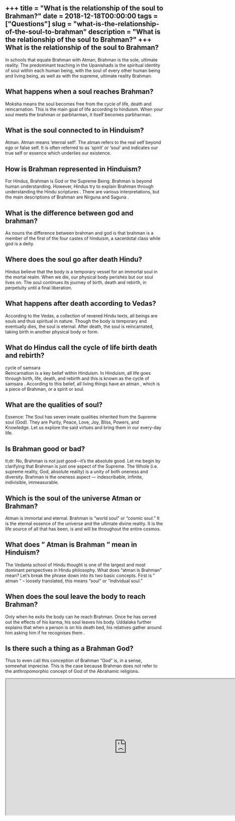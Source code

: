 +++
title = "What is the relationship of the soul to Brahman?"
date = 2018-12-18T00:00:00
tags = ["Questions"]
slug = "what-is-the-relationship-of-the-soul-to-brahman"
description = "What is the relationship of the soul to Brahman?"
+++
What is the relationship of the soul to Brahman?
------------------------------------------------

In schools that equate Brahman with Atman, Brahman is the sole, ultimate reality. The predominant teaching in the Upanishads is the spiritual identity of soul within each human being, with the soul of every other human being and living being, as well as with the supreme, ultimate reality Brahman.

What happens when a soul reaches Brahman?
-----------------------------------------

Moksha means the soul becomes free from the cycle of life, death and reincarnation. This is the main goal of life according to hinduism. When your soul meets the brahman or parbharman, it itself becomes parbharman.

What is the soul connected to in Hinduism?
------------------------------------------

Atman. Atman means ‘eternal self’. The atman refers to the real self beyond ego or false self. It is often referred to as ‘spirit’ or ‘soul’ and indicates our true self or essence which underlies our existence.

How is Brahman represented in Hinduism?
---------------------------------------

For Hindus, Brahman is God or the Supreme Being. Brahman is beyond human understanding. However, Hindus try to explain Brahman through understanding the Hindu scriptures . There are various interpretations, but the main descriptions of Brahman are Nirguna and Saguna .

What is the difference between god and brahman?
-----------------------------------------------

As nouns the difference between brahman and god is that brahman is a member of the first of the four castes of hinduism, a sacerdotal class while god is a deity.

Where does the soul go after death Hindu?
-----------------------------------------

Hindus believe that the body is a temporary vessel for an immortal soul in the mortal realm. When we die, our physical body perishes but our soul lives on. The soul continues its journey of birth, death and rebirth, in perpetuity until a final liberation.

What happens after death according to Vedas?
--------------------------------------------

According to the Vedas, a collection of revered Hindu texts, all beings are souls and thus spiritual in nature. Though the body is temporary and eventually dies, the soul is eternal. After death, the soul is reincarnated, taking birth in another physical body or form.

What do Hindus call the cycle of life birth death and rebirth?
--------------------------------------------------------------

cycle of samsara  
Reincarnation is a key belief within Hinduism. In Hinduism, all life goes through birth, life, death, and rebirth and this is known as the cycle of samsara . According to this belief, all living things have an atman , which is a piece of Brahman, or a spirit or soul.

What are the qualities of soul?
-------------------------------

Essence: The Soul has seven innate qualities inherited from the Supreme soul (God). They are Purity, Peace, Love, Joy, Bliss, Powers, and Knowledge. Let us explore the said virtues and bring them in our every-day life.

Is Brahman good or bad?
-----------------------

tl;dr: No, Brahman is not just good—it’s the absolute good. Let me begin by clarifying that Brahman is just one aspect of the Supreme. The Whole (i.e. supreme reality, God, absolute reality) is a unity of both oneness and diversity. Brahman is the oneness aspect — indescribable, infinite, indivisible, immeasurable.

Which is the soul of the universe Atman or Brahman?
---------------------------------------------------

Atman is immortal and eternal. Brahman is “world soul” or “cosmic soul.” It is the eternal essence of the universe and the ultimate divine reality. It is the life source of all that has been, is and will be throughout the entire cosmos.

What does ” Atman is Brahman ” mean in Hinduism?
------------------------------------------------

The Vedanta school of Hindu thought is one of the largest and most dominant perspectives in Hindu philosophy. What does “atman is Brahman” mean? Let’s break the phrase down into its two basic concepts. First is ” atman ” – loosely translated, this means “soul” or “individual soul.”

When does the soul leave the body to reach Brahman?
---------------------------------------------------

Only when he exits the body can he reach Brahman. Once he has served out the effects of his karma, his soul leaves his body. Uddalaka further explains that when a person is on his death bed, his relatives gather around him asking him if he recognises them .

Is there such a thing as a Brahman God?
---------------------------------------

Thus to even call this conception of Brahman “God” is, in a sense, somewhat imprecise. This is the case because Brahman does not refer to the anthropomorphic concept of God of the Abrahamic religions.

<iframe allow="accelerometer; autoplay; clipboard-write; encrypted-media; gyroscope; picture-in-picture" allowfullscreen="" class="__youtube_prefs__  epyt-is-override  no-lazyload" data-no-lazy="1" data-origheight="433" data-origwidth="770" data-skipgform_ajax_framebjll="" height="433" id="_ytid_84198" loading="lazy" src="https://www.youtube.com/embed/bqEkLf2LWyY?enablejsapi=1&autoplay=0&cc_load_policy=0&cc_lang_pref=&iv_load_policy=1&loop=0&modestbranding=0&rel=1&fs=1&playsinline=0&autohide=2&theme=dark&color=red&controls=1&" title="YouTube player" width="770"></iframe>